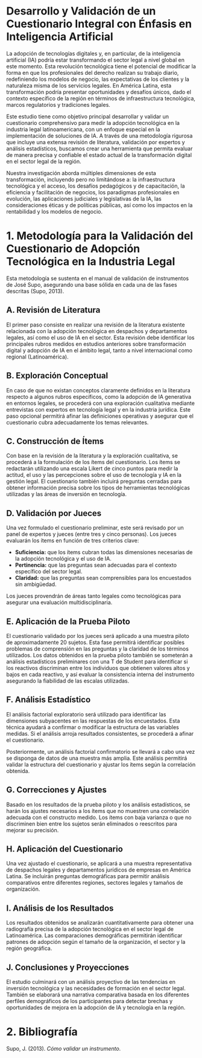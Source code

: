 # Desarrollo y Validación de un Cuestionario Integral con Énfasis en Inteligencia Artificial

La adopción de tecnologías digitales y, en particular, de la inteligencia artificial (IA) podría estar transformando el sector legal a nivel global en este momento. Esta revolución tecnológica tiene el potencial de modificar la forma en que los profesionales del derecho realizan su trabajo diario, redefiniendo los modelos de negocio, las expectativas de los clientes y la naturaleza misma de los servicios legales. En América Latina, esta transformación podría presentar oportunidades y desafíos únicos, dado el contexto específico de la región en términos de infraestructura tecnológica, marcos regulatorios y tradiciones legales.

Este estudio tiene como objetivo principal desarrollar y validar un cuestionario comprehensivo para medir la adopción tecnológica en la industria legal latinoamericana, con un enfoque especial en la implementación de soluciones de IA. A través de una metodología rigurosa que incluye una extensa revisión de literatura, validación por expertos y análisis estadísticos, buscamos crear una herramienta que permita evaluar de manera precisa y confiable el estado actual de la transformación digital en el sector legal de la región.

Nuestra investigación aborda múltiples dimensiones de esta transformación, incluyendo pero no limitándose a: la infraestructura tecnológica y el acceso, los desafíos pedagógicos y de capacitación, la eficiencia y facilitación de negocios, los paradigmas profesionales en evolución, las aplicaciones judiciales y legislativas de la IA, las consideraciones éticas y de políticas públicas, así como los impactos en la rentabilidad y los modelos de negocio.
# <a name="_heading=h.gjdgxs"></a>1. Metodología para la Validación del Cuestionario de Adopción Tecnológica en la Industria Legal
Esta metodología se sustenta en el manual de validación de instrumentos de José Supo, asegurando una base sólida en cada una de las fases descritas (Supo, 2013).
## <a name="_heading=h.30j0zll"></a>A. Revisión de Literatura
El primer paso consiste en realizar una revisión de la literatura existente relacionada con la adopción tecnológica en despachos y departamentos legales, así como el uso de IA en el sector. Esta revisión debe identificar los principales rubros medidos en estudios anteriores sobre transformación digital y adopción de IA en el ámbito legal, tanto a nivel internacional como regional (Latinoamérica).
## <a name="_heading=h.1fob9te"></a>B. Exploración Conceptual
En caso de que no existan conceptos claramente definidos en la literatura respecto a algunos rubros específicos, como la adopción de IA generativa en entornos legales, se procederá con una exploración cualitativa mediante entrevistas con expertos en tecnología legal y en la industria jurídica. Este paso opcional permitirá afinar las definiciones operativas y asegurar que el cuestionario cubra adecuadamente los temas relevantes.
## <a name="_heading=h.3znysh7"></a>C. Construcción de Ítems
Con base en la revisión de la literatura y la exploración cualitativa, se procederá a la formulación de los ítems del cuestionario. Los ítems se redactarán utilizando una escala Likert de cinco puntos para medir la actitud, el uso y las percepciones sobre el uso de tecnología y IA en la gestión legal. El cuestionario también incluirá preguntas cerradas para obtener información precisa sobre los tipos de herramientas tecnológicas utilizadas y las áreas de inversión en tecnología.
## <a name="_heading=h.2et92p0"></a>D. Validación por Jueces
Una vez formulado el cuestionario preliminar, este será revisado por un panel de expertos y jueces (entre tres y cinco personas). Los jueces evaluarán los ítems en función de tres criterios clave:

- **Suficiencia:** que los ítems cubran todas las dimensiones necesarias de la adopción tecnológica y el uso de IA.
- **Pertinencia:** que las preguntas sean adecuadas para el contexto específico del sector legal.
- **Claridad:** que las preguntas sean comprensibles para los encuestados sin ambigüedad.

Los jueces provendrán de áreas tanto legales como tecnológicas para asegurar una evaluación multidisciplinaria.
## <a name="_heading=h.tyjcwt"></a>E. Aplicación de la Prueba Piloto
El cuestionario validado por los jueces será aplicado a una muestra piloto de aproximadamente 20 sujetos. Esta fase permitirá identificar posibles problemas de comprensión en las preguntas y la claridad de los términos utilizados. Los datos obtenidos en la prueba piloto también se someterán a análisis estadísticos preliminares con una T de Student para identificar si los reactivos discriminan entre los individuos que obtienen valores altos y bajos en cada reactivo, y así evaluar la consistencia interna del instrumento asegurando la fiabilidad de las escalas utilizadas.
## <a name="_heading=h.3dy6vkm"></a>F. Análisis Estadístico
El análisis factorial exploratorio será utilizado para identificar las dimensiones subyacentes en las respuestas de los encuestados. Esta técnica ayudará a confirmar o modificar la estructura de las variables medidas. Si el análisis arroja resultados consistentes, se procederá a afinar el cuestionario.

Posteriormente, un análisis factorial confirmatorio se llevará a cabo una vez se disponga de datos de una muestra más amplia. Este análisis permitirá validar la estructura del cuestionario y ajustar los ítems según la correlación obtenida.
## <a name="_heading=h.1t3h5sf"></a>G. Correcciones y Ajustes
Basado en los resultados de la prueba piloto y los análisis estadísticos, se harán los ajustes necesarios a los ítems que no muestren una correlación adecuada con el constructo medido. Los ítems con baja varianza o que no discriminen bien entre los sujetos serán eliminados o reescritos para mejorar su precisión.
## <a name="_heading=h.4d34og8"></a>H. Aplicación del Cuestionario 
Una vez ajustado el cuestionario, se aplicará a una muestra representativa de despachos legales y departamentos jurídicos de empresas en América Latina. Se incluirán preguntas demográficas para permitir análisis comparativos entre diferentes regiones, sectores legales y tamaños de organización.
## <a name="_heading=h.2s8eyo1"></a>I. Análisis de los Resultados
Los resultados obtenidos se analizarán cuantitativamente para obtener una radiografía precisa de la adopción tecnológica en el sector legal de Latinoamérica. Las comparaciones demográficas permitirán identificar patrones de adopción según el tamaño de la organización, el sector y la región geográfica.
## <a name="_heading=h.17dp8vu"></a>J. Conclusiones y Proyecciones
El estudio culminará con un análisis proyectivo de las tendencias en inversión tecnológica y las necesidades de formación en el sector legal. También se elaborará una narrativa comparativa basada en los diferentes perfiles demográficos de los participantes para detectar brechas y oportunidades de mejora en la adopción de IA y tecnología en la región.

# <a name="_heading=h.2p2csry"></a>2. Bibliografía
   Supo, J. (2013). *Cómo validar un instrumento*.
